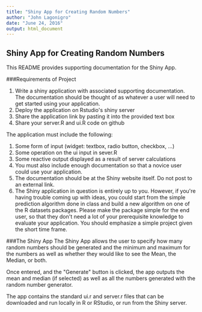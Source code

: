 ```yaml
---
title: "Shiny App for Creating Random Numbers"
author: "John Lagonigro"
date: "June 24, 2016"
output: html_document
---
```


## Shiny App for Creating Random Numbers

This README provides supporting documentation for the Shiny App.

###Requirements of Project
1. Write a shiny application with associated supporting documentation. The documentation should be thought of as whatever a user will need to get started using your application.
2. Deploy the application on Rstudio's shiny server
3. Share the application link by pasting it into the provided text box
4. Share your server.R and ui.R code on github

The application must include the following:
1. Some form of input (widget: textbox, radio button, checkbox, ...)
2. Some operation on the ui input in sever.R
3. Some reactive output displayed as a result of server calculations
4. You must also include enough documentation so that a novice user could use your application.
5. The documentation should be at the Shiny website itself. Do not post to an external link.
6. The Shiny application in question is entirely up to you. However, if you're having trouble coming up with ideas, you could start from the simple prediction algorithm done in class and build a new algorithm on one of the R datasets packages. Please make the package simple for the end user, so that they don't need a lot of your prerequisite knowledge to evaluate your application. You should emphasize a simple project given the short time frame.

###The Shiny App
The Shiny App allows the user to specify how many random numbers should be generated and the minimum and maximum for the numbers as well as whether they would like to see the Mean, the Median, or both.

Once entered, and the "Generate" button is clicked, the app outputs the mean and median (if selected) as well as all the numbers generated with the random number generator.

The app contains the standard ui.r and server.r files that can be downloaded and run locally in R or RStudio, or run from the Shiny server.